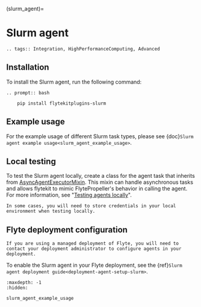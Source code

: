(slurm_agent)=

# Slurm agent

```{eval-rst}
.. tags:: Integration, HighPerformanceComputing, Advanced
```

## Installation

To install the Slurm agent, run the following command:

```{eval-rst}
.. prompt:: bash

    pip install flytekitplugins-slurm
```

## Example usage

For the example usage of different Slurm task types, please see {doc}`Slurm agent example usage<slurm_agent_example_usage>`.

## Local testing

To test the Slurm agent locally, create a class for the agent task that inherits from [AsyncAgentExecutorMixin](https://github.com/flyteorg/flytekit/blob/cd6bd01ad0ba6688afc71a33a59ece53f90e841a/flytekit/extend/backend/base_agent.py#L3). This mixin can handle asynchronous tasks and allows flytekit to mimic FlytePropeller's behavior in calling the agent. For more information, see "[Testing agents locally](https://docs.flyte.org/en/latest/flyte_agents/testing_agents_in_a_local_python_environment.html)".

```{note}
In some cases, you will need to store credentials in your local environment when testing locally.
```

## Flyte deployment configuration

```{note}
If you are using a managed deployment of Flyte, you will need to contact your deployment administrator to configure agents in your deployment.
```

To enable the Slurm agent in your Flyte deployment, see the {ref}`Slurm agent deployment guide<deployment-agent-setup-slurm>`.


```{toctree}
:maxdepth: -1
:hidden:

slurm_agent_example_usage
```